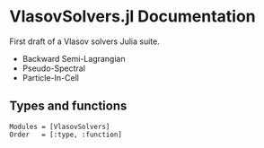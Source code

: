 # VlasovSolvers.jl Documentation

First draft of a Vlasov solvers Julia suite.
- Backward Semi-Lagrangian
- Pseudo-Spectral
- Particle-In-Cell


## Types and functions

```@autodocs
Modules = [VlasovSolvers]
Order   = [:type, :function]
```
